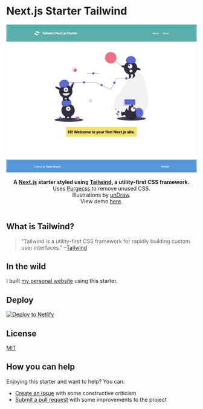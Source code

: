 # Next.js Starter Tailwind
  
![alt text](https://github.com/Oddstronaut/tailwind-next/blob/master/static/screenshot.png "Screenshot of Tailwind Next.js Starter homepage")
  
 <div align="center">
  <strong>A <a href="https://nextjs.org" target="_blank">Next.js</a> starter styled using <a href="https://tailwindcss.com/" target="_blank">Tailwind</a>, a utility-first CSS framework.</strong><br />
  Uses <a href="https://www.purgecss.com/" target="_blank">Purgecss</a> to remove unused CSS.<br />
  Illustrations by <a href="https://undraw.co/" target="_blank">unDraw</a>.<br />
  View demo <a href="https://tailwind-next.oddstronaut.com/" target="_blank">here</a>.
  <br />
  <br />
</div>

## What is Tailwind?
>"Tailwind is a utility-first CSS framework for rapidly building custom user interfaces."
–[Tailwind](https://tailwindcss.com)

## In the wild

I built [my personal website](https://github.com/taylorbryant/bryant.io) using this starter.

## Deploy

[![Deploy to Netlify](https://www.netlify.com/img/deploy/button.svg)](https://app.netlify.com/start/deploy?repository=https://github.com/oddstronaut/tailwind-next)

## License
[MIT](https://github.com/oddstronaut/tailwind-next/blob/master/LICENSE.md)

## How you can help
Enjoying this starter and want to help? You can:
* [Create an issue](https://github.com/oddstronaut/tailwind-next/issues/new) with some constructive criticism
* [Submit a pull request](https://github.com/oddstronaut/tailwind-next/compare) with some improvements to the project
